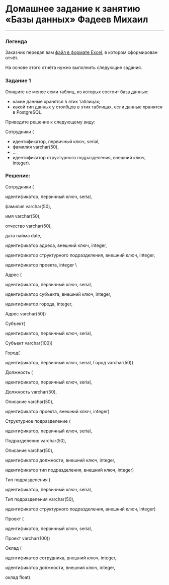 # Домашнее задание к занятию «Базы данных» Фадеев Михаил

---
### Легенда

Заказчик передал вам [файл в формате Excel](https://github.com/netology-code/sdb-homeworks/blob/main/resources/hw-12-1.xlsx), в котором сформирован отчёт. 

На основе этого отчёта нужно выполнить следующие задания.

### Задание 1

Опишите не менее семи таблиц, из которых состоит база данных:

- какие данные хранятся в этих таблицах;
- какой тип данных у столбцов в этих таблицах, если данные хранятся в PostgreSQL.

Приведите решение к следующему виду:

Сотрудники (

- идентификатор, первичный ключ, serial,
- фамилия varchar(50),
- ...
- идентификатор структурного подразделения, внешний ключ, integer).

### Решение:

Сотрудники (

идентификатор, первичный ключ, serial,

фамилия varchar(50),

имя varchar(50),

отчество varchar(50),

дата найма date,

идентификатор адреса, внешний ключ, integer,

идентификатор структурного подразделения, внешний ключ, integer,

идентификатор проекта, integer
\


Адрес (

идентификатор, первичный ключ, serial,

идентификатор субъекта, внешний ключ, integer,

идентификатор города, integer,

Адрес varchar(50))



Субъект(

идентификатор, первичный ключ, serial,

Субъект varchar(100))



Город(

идентификатор, первичный ключ, serial,
Город varchar(50))



Должность (

идентификатор, первичный ключ, serial,

Должность varchar(50),

Описание varchar(50),

идентификатор проекта, внешний ключ, integer)

Структурное подразделение (

идентификатор, первичный ключ, serial,

Подразделение varchar(50),

Описание varchar(50),

идентификатор должности, внешний ключ, integer,

идентификатор тип подразделения, внешний ключ, integer)



Тип подразделения (

идентификатор, первичный ключ, serial,

Тип подразделения varchar(50),

идентификатор структурного подразделения, внешний ключ, integer)



Проект (

идентификатор, первичный ключ, serial,

Проект varchar(100))



Оклад (

идентификатор сотрудника, внешний ключ, integer,

идентификатор должности, внешний ключ, integer,

оклад float)


